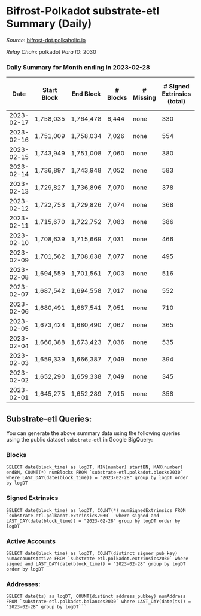 # Bifrost-Polkadot substrate-etl Summary (Daily)

_Source_: [bifrost-dot.polkaholic.io](https://bifrost-dot.polkaholic.io)

*Relay Chain*: polkadot
*Para ID*: 2030



### Daily Summary for Month ending in 2023-02-28


| Date | Start Block | End Block | # Blocks | # Missing | # Signed Extrinsics (total) | # Active Accounts | # Addresses with Balances | # Events | # Transfers | # XCM Transfers In | # XCM Transfers Out |
| ---- | ----------- | --------- | -------- | --------- | --------------------------- | ----------------- | ------------------------- | -------- | ----------- | ------------------ | ------------------- |
| 2023-02-17 | 1,758,035 | 1,764,478 | 6,444 | none  | 330 | 77 |  | 10,714 | 236 ($3,974.27) |   |   |
| 2023-02-16 | 1,751,009 | 1,758,034 | 7,026 | none  | 554 | 123 | 3,750 | 17,464 | 523 ($32,169.62) |   |   |
| 2023-02-15 | 1,743,949 | 1,751,008 | 7,060 | none  | 380 | 89 | 3,740 | 17,730 | 414 ($213,021.01) |   |   |
| 2023-02-14 | 1,736,897 | 1,743,948 | 7,052 | none  | 583 | 94 | 3,730 | 18,633 | 325 ($35,504.19) |   |   |
| 2023-02-13 | 1,729,827 | 1,736,896 | 7,070 | none  | 378 | 103 | 3,723 | 17,715 | 394 ($25,780.87) |   |   |
| 2023-02-12 | 1,722,753 | 1,729,826 | 7,074 | none  | 368 | 100 | 3,714 | 17,796 | 432 ($104,737.47) | 61 ($85,102.73) | 10 ($16,100.24) |
| 2023-02-11 | 1,715,670 | 1,722,752 | 7,083 | none  | 386 | 95 | 3,697 | 17,678 | 313 ($22,710.95) | 40 ($14,938.14) | 15 ($5,441.31) |
| 2023-02-10 | 1,708,639 | 1,715,669 | 7,031 | none  | 466 | 111 | 3,685 | 18,406 | 435 ($52,175.43) | 70 ($35,362.43) | 28 ($4,635.04) |
| 2023-02-09 | 1,701,562 | 1,708,638 | 7,077 | none  | 495 | 109 | 3,671 | 18,578 | 437 ($23,895.20) | 66 ($11,721.17) | 44 ($25,104.44) |
| 2023-02-08 | 1,694,559 | 1,701,561 | 7,003 | none  | 516 | 121 | 3,659 | 18,620 | 560 ($435,430.88) |   |   |
| 2023-02-07 | 1,687,542 | 1,694,558 | 7,017 | none  | 552 | 143 | 3,640 | 19,128 | 556 ($148,408.40) |   |   |
| 2023-02-06 | 1,680,491 | 1,687,541 | 7,051 | none  | 710 | 175 | 3,619 | 20,598 | 721 ($74,823.61) |   |   |
| 2023-02-05 | 1,673,424 | 1,680,490 | 7,067 | none  | 365 | 99 | 3,616 | 17,537 | 313 ($35,732.34) |   |   |
| 2023-02-04 | 1,666,388 | 1,673,423 | 7,036 | none  | 535 | 141 | 3,612 | 19,134 | 524 ($330,856.92) | 58 ($229,768.12) | 13 ($4,148.71) |
| 2023-02-03 | 1,659,339 | 1,666,387 | 7,049 | none  | 394 | 100 | 3,603 | 17,861 | 352 ($38,260.71) | 48 ($17,004.74) | 21 ($580.67) |
| 2023-02-02 | 1,652,290 | 1,659,338 | 7,049 | none  | 345 | 88 | 3,589 | 17,317 | 283 ($52,556.05) | 35 ($46,694.53) | 18 ($3,749.03) |
| 2023-02-01 | 1,645,275 | 1,652,289 | 7,015 | none  | 358 | 85 | 3,588 | 17,242 | 234 ($11,409.39) | 28 ($9,796.09) | 30 ($1,743.34) |

## Substrate-etl Queries:
You can generate the above summary data using the following queries using the public dataset `substrate-etl` in Google BigQuery:


### Blocks
```
SELECT date(block_time) as logDT, MIN(number) startBN, MAX(number) endBN, COUNT(*) numBlocks FROM `substrate-etl.polkadot.blocks2030`  where LAST_DAY(date(block_time)) = "2023-02-28" group by logDT order by logDT
```


### Signed Extrinsics
```
SELECT date(block_time) as logDT, COUNT(*) numSignedExtrinsics FROM `substrate-etl.polkadot.extrinsics2030`  where signed and LAST_DAY(date(block_time)) = "2023-02-28" group by logDT order by logDT
```


### Active Accounts
```
SELECT date(block_time) as logDT, COUNT(distinct signer_pub_key) numAccountsActive FROM `substrate-etl.polkadot.extrinsics2030` where signed and LAST_DAY(date(block_time)) = "2023-02-28" group by logDT order by logDT
```


### Addresses:
```
SELECT date(ts) as logDT, COUNT(distinct address_pubkey) numAddress FROM `substrate-etl.polkadot.balances2030` where LAST_DAY(date(ts)) = "2023-02-28" group by logDT```

